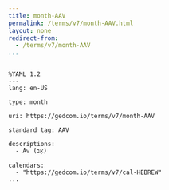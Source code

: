 ```yaml
---
title: month-AAV
permalink: /terms/v7/month-AAV.html
layout: none
redirect-from:
  - /terms/v7/month-AAV
...
```


```

%YAML 1.2
---
lang: en-US

type: month

uri: https://gedcom.io/terms/v7/month-AAV

standard tag: AAV

descriptions:
  - Av (אָב)

calendars:
  - "https://gedcom.io/terms/v7/cal-HEBREW"
...

```
